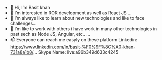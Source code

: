 - 👋 Hi, I’m Basit khan 
- 👀 I’m interested in ROR development as well as React JS ...
- 🌱 I’m always like to learn about new technologies and like to face challenges...
- 💞️ I’m like to work with others i have work in many other technologies in past sech as Node JS, Angular, etc..  ...
- 📫 Everyone can reach me easyly on these platform 
  Linkedin: https://www.linkedin.com/in/basit-%F0%9F%8C%A0-khan-731a8a1b8/...
  Skype Name:  live:a96b349d633c4245

<!---
meanstackBasit/meanstackBasit is a ✨ special ✨ repository because its `README.md` (this file) appears on your GitHub profile.
You can click the Preview link to take a look at your changes.
--->
